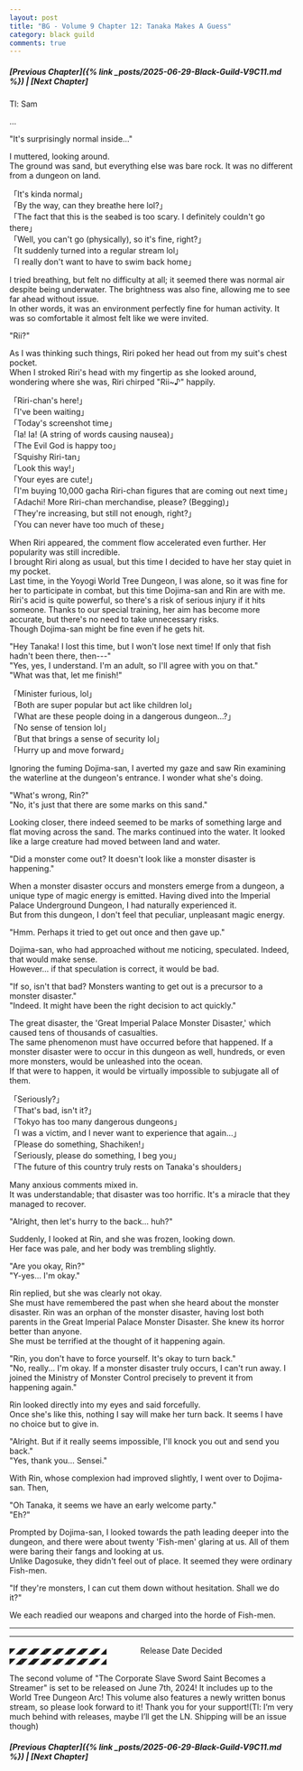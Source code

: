 ```yaml
---
layout: post
title: "BG - Volume 9 Chapter 12: Tanaka Makes A Guess"
category: black guild
comments: true
---
```


##### [Previous Chapter]({% link _posts/2025-06-29-Black-Guild-V9C11.md %})  \| [Next Chapter]








Tl: Sam

…


"It's surprisingly normal inside..."

I muttered, looking around.        
The ground was sand, but everything else was bare rock. It was no different from a dungeon on land.

「It's kinda normal」       
「By the way, can they breathe here lol?」       
「The fact that this is the seabed is too scary. I definitely couldn't go there」       
「Well, you can't go (physically), so it's fine, right?」        
「It suddenly turned into a regular stream lol」        
「I really don't want to have to swim back home」

I tried breathing, but felt no difficulty at all; it seemed there was normal air despite being underwater. The brightness was also fine, allowing me to see far ahead without issue.        
In other words, it was an environment perfectly fine for human activity. It was so comfortable it almost felt like we were invited.

"Rii?"

As I was thinking such things, Riri poked her head out from my suit's chest pocket.       
When I stroked Riri's head with my fingertip as she looked around, wondering where she was, Riri chirped "Rii~♪" happily.

「Riri-chan's here!」      
「I've been waiting」      
「Today's screenshot time」       
「Ia! Ia! (A string of words causing nausea)」         
「The Evil God is happy too」       
「Squishy Riri-tan」      
「Look this way!」     
「Your eyes are cute!」       
「I'm buying 10,000 gacha Riri-chan figures that are coming out next time」          
「Adachi! More Riri-chan merchandise, please? (Begging)」         
「They're increasing, but still not enough, right?」        
「You can never have too much of these」

When Riri appeared, the comment flow accelerated even further. Her popularity was still incredible.         
I brought Riri along as usual, but this time I decided to have her stay quiet in my pocket.          
Last time, in the Yoyogi World Tree Dungeon, I was alone, so it was fine for her to participate in combat, but this time Dojima-san and Rin are with me.          
Riri's acid is quite powerful, so there's a risk of serious injury if it hits someone. Thanks to our special training, her aim has become more accurate, but there's no need to take unnecessary risks.         
Though Dojima-san might be fine even if he gets hit.

"Hey Tanaka! I lost this time, but I won't lose next time! If only that fish hadn't been there, then---"         
"Yes, yes, I understand. I'm an adult, so I'll agree with you on that."         
"What was that, let me finish!"

「Minister furious, lol」       
「Both are super popular but act like children lol」        
「What are these people doing in a dangerous dungeon...?」        
「No sense of tension lol」      
「But that brings a sense of security lol」     
「Hurry up and move forward」

Ignoring the fuming Dojima-san, I averted my gaze and saw Rin examining the waterline at the dungeon's entrance. I wonder what she's doing.

"What's wrong, Rin?"       
"No, it's just that there are some marks on this sand."

Looking closer, there indeed seemed to be marks of something large and flat moving across the sand. The marks continued into the water. It looked like a large creature had moved between land and water.

"Did a monster come out? It doesn't look like a monster disaster is happening."

When a monster disaster occurs and monsters emerge from a dungeon, a unique type of magic energy is emitted. Having dived into the Imperial Palace Underground Dungeon, I had naturally experienced it.        
But from this dungeon, I don't feel that peculiar, unpleasant magic energy.

"Hmm. Perhaps it tried to get out once and then gave up."

Dojima-san, who had approached without me noticing, speculated. Indeed, that would make sense.       
However... if that speculation is correct, it would be bad.

"If so, isn't that bad? Monsters wanting to get out is a precursor to a monster disaster."        
"Indeed. It might have been the right decision to act quickly."

The great disaster, the 'Great Imperial Palace Monster Disaster,' which caused tens of thousands of casualties.        
The same phenomenon must have occurred before that happened. If a monster disaster were to occur in this dungeon as well, hundreds, or even more monsters, would be unleashed into the ocean.        
If that were to happen, it would be virtually impossible to subjugate all of them.

「Seriously?」      
「That's bad, isn't it?」      
「Tokyo has too many dangerous dungeons」      
「I was a victim, and I never want to experience that again...」      
「Please do something, Shachiken!」       
「Seriously, please do something, I beg you」        
「The future of this country truly rests on Tanaka's shoulders」

Many anxious comments mixed in.        
It was understandable; that disaster was too horrific. It's a miracle that they managed to recover.

"Alright, then let's hurry to the back... huh?"

Suddenly, I looked at Rin, and she was frozen, looking down.          
Her face was pale, and her body was trembling slightly.

"Are you okay, Rin?"       
"Y-yes... I'm okay."

Rin replied, but she was clearly not okay.        
She must have remembered the past when she heard about the monster disaster. Rin was an orphan of the monster disaster, having lost both parents in the Great Imperial Palace Monster Disaster. She knew its horror better than anyone.       
She must be terrified at the thought of it happening again.

"Rin, you don't have to force yourself. It's okay to turn back."          
"No, really... I'm okay. If a monster disaster truly occurs, I can't run away. I joined the Ministry of Monster Control precisely to prevent it from happening again."

Rin looked directly into my eyes and said forcefully.        
Once she's like this, nothing I say will make her turn back. It seems I have no choice but to give in.

"Alright. But if it really seems impossible, I'll knock you out and send you back."         
"Yes, thank you... Sensei."

With Rin, whose complexion had improved slightly, I went over to Dojima-san. Then,

"Oh Tanaka, it seems we have an early welcome party."           
"Eh?"

Prompted by Dojima-san, I looked towards the path leading deeper into the dungeon, and there were about twenty 'Fish-men' glaring at us. All of them were baring their fangs and looking at us.           
Unlike Dagosuke, they didn't feel out of place. It seemed they were ordinary Fish-men.

"If they're monsters, I can cut them down without hesitation. Shall we do it?"

We each readied our weapons and charged into the horde of Fish-men.



---------------------------------------------------------------------
---------------------------------------------------------------------


◤◢◤◢◤◢◤◢◤◢◤◢◤◢◤◢
　　　　Release Date Decided
◤◢◤◢◤◢◤◢◤◢◤◢◤◢◤◢

The second volume of "The Corporate Slave Sword Saint Becomes a Streamer" is set to be released on June 7th, 2024!
It includes up to the World Tree Dungeon Arc! This volume also features a newly written bonus stream, so please look forward to it!
Thank you for your support!(Tl: I’m very much behind with releases, maybe I’ll get the LN. Shipping will be an issue though)






##### [Previous Chapter]({% link _posts/2025-06-29-Black-Guild-V9C11.md %}) \| [Next Chapter]